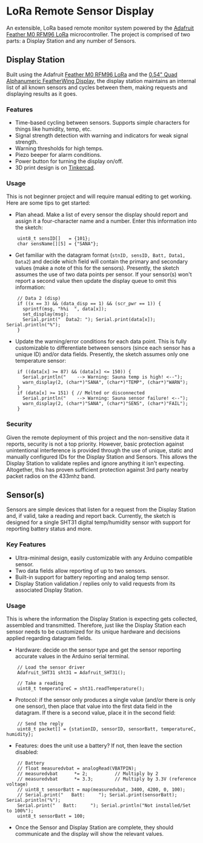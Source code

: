 # LoRa Remote Sensor Display

An extensible, LoRa based remote monitor system powered by the [Adafruit Feather M0 RFM96 LoRa](https://www.adafruit.com/product/3179) microcontroller. The project is comprised of two parts: a Display Station and any number of Sensors.

## Display Station

Built using the Adafruit [Feather M0 RFM96 LoRa](https://www.adafruit.com/product/3179) and the [0.54" Quad Alphanumeric FeatherWing Display](https://www.adafruit.com/product/3127), the display station maintains an internal list of all known sensors and cycles between them, making requests and displaying results as it goes.

### Features

- Time-based cycling between sensors. Supports simple characters for things like humidity, temp, etc.
- Signal strength detection with warning and indicators for weak signal strength.
- Warning thresholds for high temps.
- Piezo beeper for alarm conditions.
- Power button for turning the display on/off.
- 3D print design is on [Tinkercad](https://www.tinkercad.com/things/hti6Ns5rOIe).

### Usage

This is not beginner project and will require manual editing to get working. Here are some tips to get started:

- Plan ahead. Make a list of every sensor the display should report and assign it a four-character name and a number. Enter this information into the sketch:

```
    uint8_t sensID[]   = {101};  
    char sensName[][5] = {"SANA"};
```

- Get familiar with the datagram format (`stnID, sensID, Batt, Data1, Data2`) and decide which field will contain the primary and secondary values (make a note of this for the sensors). Presently, the sketch assumes the use of two data points per sensor. If your sensor(s) won't report a second value then update the display queue to omit this information:

```
    // Data 2 (disp)  
    if ((x == 3) && (data_disp == 1) && (scr_pwr == 1)) {  
      sprintf(msg, "h%i  ", data[x]);  
      set_display(msg);  
      Serial.print("  Data2: "); Serial.print(data[x]); Serial.println("%");  
    }
```

- Update the warning/error conditions for each data point. This is fully customizable to differentiate between sensors (since each sensor has a unique ID) and/or data fields. Presently, the sketch assumes only one temperature sensor:

```
    if ((data[x] >= 87) && (data[x] <= 150)) {  
      Serial.println("    --> Warning: Sauna temp is high! <--");  
      warn_display(2, (char*)"SANA", (char*)"TEMP", (char*)"WARN");  
    }  
    if (data[x] >= 151) { // Melted or disconnected  
      Serial.println("    --> Warning: Sauna sensor failure! <--");  
      warn_display(2, (char*)"SANA", (char*)"SENS", (char*)"FAIL");  
    }
```

### Security

Given the remote deployment of this project and the non-sensitive data it reports, security is not a top priority. However, basic protection against unintentional interference is provided through the use of unique, static and manually configured IDs for the Display Station and Sensors. This allows the Display Station to validate replies and ignore anything it isn't expecting. Altogether, this has proven sufficient protection against 3rd party nearby packet radios on the 433mhz band.

## Sensor(s)

Sensors are simple devices that listen for a request from the Display Station and, if valid, take a reading and report back. Currently, the sketch is designed for a single SHT31 digital temp/humidity sensor with support for reporting battery status and more.

### Key Features

- Ultra-minimal design, easily customizable with any Arduino compatible sensor.
- Two data fields allow reporting of up to two sensors.
- Built-in support for battery reporting and analog temp sensor.
- Display Station validation / replies only to valid requests from its associated Display Station.

### Usage

This is where the information the Display Station is expecting gets collected, assembled and transmitted. Therefore, just like the Display Station each sensor needs to be customized for its unique hardware and decisions applied regarding datagram fields.

- Hardware: decide on the sensor type and get the sensor reporting accurate values in the Arduino serial terminal.

```
    // Load the sensor driver  
    Adafruit_SHT31 sht31 = Adafruit_SHT31();  

    // Take a reading  
    uint8_t temperatureC = sht31.readTemperature();  
```

- Protocol: if the sensor only produces a single value (and/or there is only one sensor), then place that value into the first data field in the datagram. If there is a second value, place it in the second field:

```
    // Send the reply  
    uint8_t packet[] = {stationID, sensorID, sensorBatt, temperatureC, humidity};
```

- Features: does the unit use a battery? If not, then leave the section disabled:

```
    // Battery  
    // float measuredvbat = analogRead(VBATPIN);  
    // measuredvbat      *= 2;          // Multiply by 2  
    // measuredvbat      *= 3.3;        // Multiply by 3.3V (reference voltage)  
    // uint8_t sensorBatt = map(measuredvbat, 3400, 4200, 0, 100);  
    // Serial.print("   Batt:     "); Serial.print(sensorBatt); Serial.println("%");  
    Serial.print("   Batt:     "); Serial.println("Not installed/Set to 100%");  
    uint8_t sensorBatt = 100;
```

- Once the Sensor and Display Station are complete, they should communicate and the display will show the relevant values.
